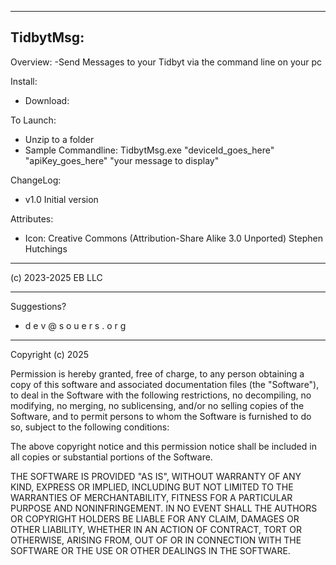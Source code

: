 -----------------
TidbytMsg:
-----------------
Overview:
-Send Messages to your Tidbyt via the command line on your pc


Install:
- Download: 


To Launch:
- Unzip to a folder
- Sample Commandline: 
    TidbytMsg.exe "deviceId_goes_here" "apiKey_goes_here" "your message to display" 


ChangeLog:
- v1.0 Initial version


Attributes:

- Icon:
    Creative Commons (Attribution-Share Alike 3.0 Unported)
     Stephen Hutchings
            
-----------------
(c) 2023-2025 EB LLC


-----------------
Suggestions?
 - d e v @ s o u e r s . o r g


-----------------
Copyright (c) 2025

Permission is hereby granted, free of charge, to any person obtaining a copy
of this software and associated documentation files (the "Software"), to deal
in the Software with the following restrictions, no decompiling, no modifying, no merging, no sublicensing, and/or no selling
copies of the Software, and to permit persons to whom the Software is
furnished to do so, subject to the following conditions:

The above copyright notice and this permission notice shall be included in all
copies or substantial portions of the Software.

THE SOFTWARE IS PROVIDED "AS IS", WITHOUT WARRANTY OF ANY KIND, EXPRESS OR
IMPLIED, INCLUDING BUT NOT LIMITED TO THE WARRANTIES OF MERCHANTABILITY,
FITNESS FOR A PARTICULAR PURPOSE AND NONINFRINGEMENT. IN NO EVENT SHALL THE
AUTHORS OR COPYRIGHT HOLDERS BE LIABLE FOR ANY CLAIM, DAMAGES OR OTHER
LIABILITY, WHETHER IN AN ACTION OF CONTRACT, TORT OR OTHERWISE, ARISING FROM,
OUT OF OR IN CONNECTION WITH THE SOFTWARE OR THE USE OR OTHER DEALINGS IN THE
SOFTWARE.
